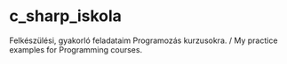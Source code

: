 # c_sharp_iskola
Felkészülési, gyakorló feladataim Programozás kurzusokra. / My practice examples for Programming courses.
